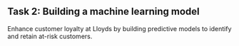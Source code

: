 <h2>Task 2: Building a machine learning model</h2>
Enhance customer loyalty at Lloyds by building predictive models to identify and retain at-risk customers.
